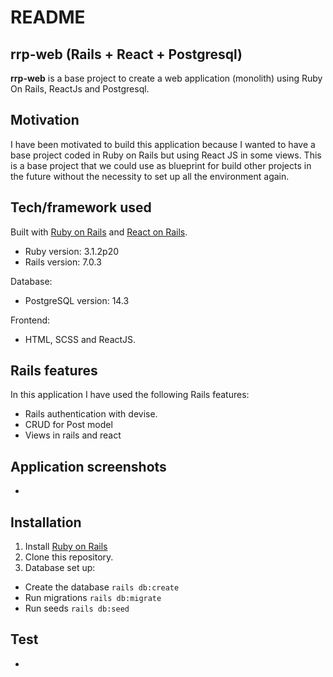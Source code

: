 # README

## rrp-web (Rails + React + Postgresql)

<b>rrp-web</b> is a base project to create a web application (monolith) using Ruby On Rails, ReactJs and Postgresql.

## Motivation

I have been motivated to build this application because I wanted to have a base project coded in Ruby on Rails but using React JS in some views. This is a base project that we could use as blueprint for build other projects in the future without the necessity to set up all the environment again.

## Tech/framework used

Built with [Ruby on Rails](https://rubyonrails.org/) and [React on Rails](https://www.shakacode.com/react-on-rails/docs/getting-started/).
- Ruby version: 3.1.2p20
- Rails version: 7.0.3

Database:
- PostgreSQL version: 14.3

Frontend:
- HTML, SCSS and ReactJS.

## Rails features

In this application I have used the following Rails features:
- Rails authentication with devise.
- CRUD for Post model
- Views in rails and react

## Application screenshots

-

## Installation

1. Install [Ruby on Rails](https://edgeguides.rubyonrails.org/getting_started.html#creating-a-new-rails-project-installing-rails)
2. Clone this repository.
3. Database set up:
- Create the database `rails db:create`
- Run migrations `rails db:migrate`
- Run seeds `rails db:seed`

## Test

-
